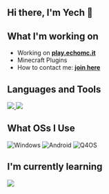 ## Hi there, I'm Yech 👋

## What I'm working on

-  Working on [**play.echomc.it** ](https://discord.gg/4maur2sMBb)
-  Minecraft Plugins
-  How to contact me: **[join here](https://discord.gg/yFgjXbG9zm)**
 
## Languages and Tools

<p align="left"> <a href="https://github.com/heaventhereal"><img src="https://skillicons.dev/icons?i=vscode,github,python,java"> <a href="https://discord.gg/yFgjXbG9zm"><img src="https://skillicons.dev/icons?i=discord"> </a> </p>

## What OSs I Use

![Windows](https://img.shields.io/badge/Windows-0078D6?style=for-the-badge&logo=windows&logoColor=white)
![Android](https://img.shields.io/badge/Android-3DDC84?style=for-the-badge&logo=android&logoColor=white)
![Q4OS](https://img.shields.io/badge/Q4OS-557C94?style=for-the-badge&logo=q4os&logoColor=white)

## I'm currently learning
<p align="left"> <a href="https://github.com/heaventhereal"><img src="https://skillicons.dev/icons?i=rust,c++"> </a> </p>

<!--
**heaventhereal/heaventhereal** is a ✨ _special_ ✨ repository because its `README.md` (this file) appears on your GitHub profile. https://discord.gg/yFgjXbG9zm

Here are some ideas to get you started:

- 🔭 I’m currently working on ...
- 🌱 I’m currently learning ...
- 👯 I’m looking to collaborate on ...
- 🤔 I’m looking for help with ...
- 💬 Ask me about ...
- 📫 How to reach me: ...
- 😄 Pronouns: ...
- ⚡ Fun fact: ...
-->

